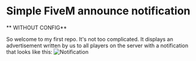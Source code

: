 # Simple FiveM announce notification

** WITHOUT CONFIG**

So welcome to my first repo. It's not too complicated. It displays an advertisement written by us to all players on the server with a notification that looks like this: ![Notification](https://i.imgur.com/9blj2zK.png)


